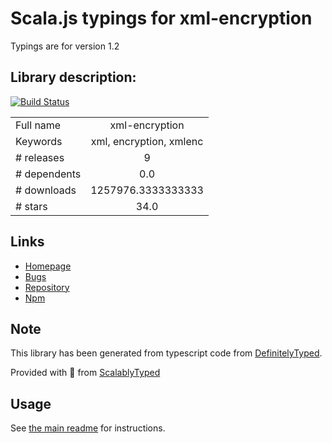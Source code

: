 
# Scala.js typings for xml-encryption

Typings are for version 1.2

## Library description:
[![Build Status](https://travis-ci.org/auth0/node-xml-encryption.png)](https://travis-ci.org/auth0/node-xml-encryption)

|                    |                 |
| ------------------ | :-------------: |
| Full name          | xml-encryption |
| Keywords           | xml, encryption, xmlenc |
| # releases         | 9 |
| # dependents       | 0.0 |
| # downloads        | 1257976.3333333333 |
| # stars            | 34.0 |

## Links
- [Homepage](https://github.com/auth0/node-xml-encryption#readme)
- [Bugs](https://github.com/auth0/node-xml-encryption/issues)
- [Repository](https://github.com/auth0/node-xml-encryption)
- [Npm](https://www.npmjs.com/package/xml-encryption)
    


## Note
This library has been generated from typescript code from [DefinitelyTyped](https://definitelytyped.org).

Provided with :purple_heart: from [ScalablyTyped](https://github.com/oyvindberg/ScalablyTyped)

## Usage
See [the main readme](../../readme.md) for instructions.


